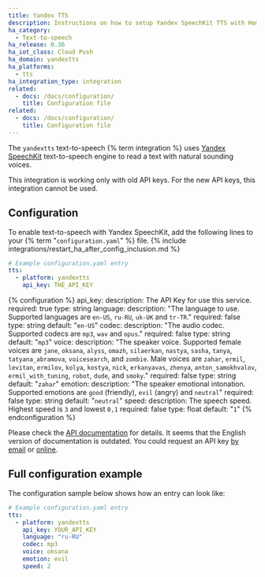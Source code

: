 ```yaml
---
title: Yandex TTS
description: Instructions on how to setup Yandex SpeechKit TTS with Home Assistant.
ha_category:
  - Text-to-speech
ha_release: 0.36
ha_iot_class: Cloud Push
ha_domain: yandextts
ha_platforms:
  - tts
ha_integration_type: integration
related:
  - docs: /docs/configuration/
    title: Configuration file
related:
  - docs: /docs/configuration/
    title: Configuration file
---
```


The `yandextts` text-to-speech {% term integration %} uses [Yandex SpeechKit](https://tech.yandex.com/speechkit/) text-to-speech engine to read a text with natural sounding voices.

<div class='note warning'>
This integration is working only with old API keys. For the new API keys, this integration cannot be used.
</div>

## Configuration

To enable text-to-speech with Yandex SpeechKit, add the following lines to your {% term "`configuration.yaml`" %} file.
{% include integrations/restart_ha_after_config_inclusion.md %}

```yaml
# Example configuration.yaml entry
tts:
  - platform: yandextts
    api_key: THE_API_KEY
```

{% configuration %}
api_key:
  description: The API Key for use this service.
  required: true
  type: string
language:
  description: "The language to use. Supported languages are `en-US`, `ru-RU`, `uk-UK` and `tr-TR`."
  required: false
  type: string
  default: "`en-US`"
codec:
  description: "The audio codec. Supported codecs are `mp3`, `wav` and `opus`."
  required: false
  type: string
  default: "`mp3`"
voice:
  description: "The speaker voice. Supported female voices are `jane`, `oksana`, `alyss`, `omazh`, `silaerkan`, `nastya`, `sasha`, `tanya`, `tatyana_abramova`, `voicesearch`, and `zombie`. Male voices are `zahar`, `ermil`, `levitan`, `ermilov`, `kolya`, `kostya`, `nick`, `erkanyavas`, `zhenya`, `anton_samokhvalov`, `ermil_with_tuning`, `robot`, `dude`, and `smoky`."
  required: false
  type: string
  default: "`zahar`"
emotion:
  description: "The speaker emotional intonation. Supported emotions are `good` (friendly), `evil` (angry) and `neutral`"
  required: false
  type: string
  default: "`neutral`"
speed:
  description: The speech speed. Highest speed is `3` and lowest `0,1`
  required: false
  type: float
  default: "`1`"
{% endconfiguration %}

Please check the [API documentation](https://tech.yandex.com/speechkit/cloud/doc/guide/concepts/tts-http-request-docpage/) for details. It seems that the English version of documentation is outdated. You could request an API key [by email](https://tech.yandex.com/speechkit/cloud/) or [online](https://developer.tech.yandex.ru/).

## Full configuration example

The configuration sample below shows how an entry can look like:

```yaml
# Example configuration.yaml entry
tts:
  - platform: yandextts
    api_key: YOUR_API_KEY
    language: "ru-RU"
    codec: mp3
    voice: oksana
    emotion: evil
    speed: 2
```
